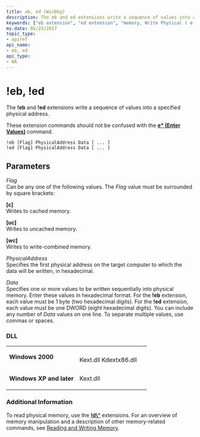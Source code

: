```yaml
---
title: eb, ed (WinDbg)
description: The eb and ed extensions write a sequence of values into a specified physical address. These extension commands should not be confused with the e\\ (Enter Values) command.
keywords: ["eb extension", "ed extension", "memory, Write Physical ( e ) extensions", "eb, ed Windows Debugging"]
ms.date: 05/23/2017
topic_type:
- apiref
api_name:
- eb, ed
api_type:
- NA
---
```


# !eb, !ed


The **!eb** and **!ed** extensions write a sequence of values into a specified physical address.

These extension commands should not be confused with the [**e\* (Enter Values)**](e--ea--eb--ed--ed--ef--ep--eq--eu--ew--eza--ezu--enter-values-.md) command.

```dbgcmd
!eb [Flag] PhysicalAddress Data [ ... ] 
!ed [Flag] PhysicalAddress Data [ ... ]
```

## <span id="ddk__e__dbg"></span><span id="DDK__E__DBG"></span>Parameters


<span id="_______Flag______"></span><span id="_______flag______"></span><span id="_______FLAG______"></span> *Flag*   
Can be any one of the following values. The *Flag* value must be surrounded by square brackets:

<span id="_c_"></span><span id="_C_"></span>**\[c\]**  
Writes to cached memory.

<span id="_uc_"></span><span id="_UC_"></span>**\[uc\]**  
Writes to uncached memory.

<span id="_wc_"></span><span id="_WC_"></span>**\[wc\]**  
Writes to write-combined memory.

<span id="_______PhysicalAddress______"></span><span id="_______physicaladdress______"></span><span id="_______PHYSICALADDRESS______"></span> *PhysicalAddress*   
Specifies the first physical address on the target computer to which the data will be written, in hexadecimal.

<span id="_______Data______"></span><span id="_______data______"></span><span id="_______DATA______"></span> *Data*   
Specifies one or more values to be written sequentially into physical memory. Enter these values in hexadecimal format. For the **!eb** extension, each value must be 1 byte (two hexadecimal digits). For the **!ed** extension, each value must be one DWORD (eight hexadecimal digits). You can include any number of *Data* values on one line. To separate multiple values, use commas or spaces.

### <span id="DLL"></span><span id="dll"></span>DLL

<table>
<colgroup>
<col width="50%" />
<col width="50%" />
</colgroup>
<tbody>
<tr class="odd">
<td align="left"><p><strong>Windows 2000</strong></p></td>
<td align="left"><p></p>
Kext.dll
Kdextx86.dll</td>
</tr>
<tr class="even">
<td align="left"><p><strong>Windows XP and later</strong></p></td>
<td align="left"><p>Kext.dll</p></td>
</tr>
</tbody>
</table>

 

### <span id="Additional_Information"></span><span id="additional_information"></span><span id="ADDITIONAL_INFORMATION"></span>Additional Information

To read physical memory, use the [**!d\\***](-db---dc---dd---dp---dq---du---dw.md) extensions. For an overview of memory manipulation and a description of other memory-related commands, see [Reading and Writing Memory](reading-and-writing-memory.md).

 

 





